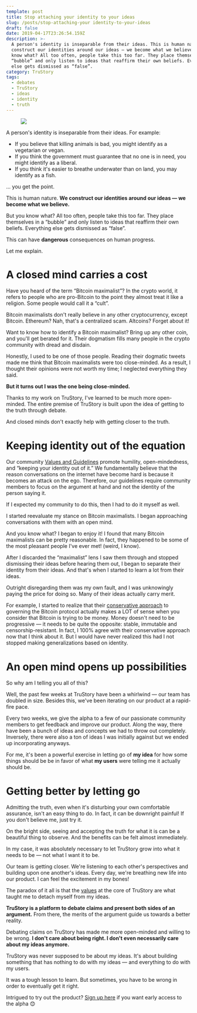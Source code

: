 ```yaml
---
template: post
title: Stop attaching your identity to your ideas
slug: /posts/stop-attaching-your identity-to-your-ideas
draft: false
date: 2019-04-17T23:26:54.159Z
description: >-
  A person's identity is inseparable from their ideas. This is human nature. We
  construct our identities around our ideas — we become what we believe. But you
  know what? All too often, people take this too far. They place themselves in a
  “bubble” and only listen to ideas that reaffirm their own beliefs. Everything
  else gets dismissed as “false”.
category: TruStory
tags:
  - debates
  - TruStory
  - ideas
  - identity
  - truth
---
```

<figure>

![](/media/brain-mind-psychology-idea-hearts-love-1370218-pxhere.com2_.jpg)

</figure>

A person's identity is inseparable from their ideas. For example:

* If you believe that killing animals is bad, you might identify as a vegetarian or vegan.
* If you think the government must guarantee that no one is in need, you might identify as a liberal. 
* If you think it's easier to breathe underwater than on land, you may identify as a fish.

... you get the point.

This is human nature. **We construct our identities around our ideas — we become what we believe.**

But you know what? All too often, people take this too far. They place themselves in a “bubble” and only listen to ideas that reaffirm their own beliefs. Everything else gets dismissed as “false”.

This can have **dangerous** consequences on human progress.

Let me explain.

# A closed mind carries a cost

Have you heard of the term “Bitcoin maximalist”? In the crypto world, it refers to people who are pro-Bitcoin to the point they almost treat it like a religion. Some people would call it a “cult”.

Bitcoin maximalists don't really believe in any other cryptocurrency, except Bitcoin. Ethereum? Nah, that's a centralized scam. Altcoins? Forget about it!

Want to know how to identify a Bitcoin maximalist? Bring up any other coin, and you'll get berated for it. Their dogmatism fills many people in the crypto community with dread and disdain.

Honestly, I used to be one of those people. Reading their dogmatic tweets made me think that Bitcoin maximalists were too close-minded. As a result, I thought their opinions were not worth my time; I neglected everything they said.

**But it turns out I was the one being close-minded.**

Thanks to my work on TruStory, I've learned to be much more open-minded. The entire premise of TruStory is built upon the idea of getting to the truth through debate.

And closed minds don't exactly help with getting closer to the truth.

# Keeping identity out of the equation

Our community [Values and Guidelines](https://discourse.trustory.io/t/trustory-values-guidelines) promote humility, open-mindedness, and “keeping your identity out of it.” We fundamentally believe that the reason conversations on the internet have become hard is because it becomes an attack on the ego. Therefore, our guidelines require community members to focus on the argument at hand and not the identity of the person saying it.

If I expected my community to do this, then I had to do it myself as well.

I started reevaluate my stance on Bitcoin maximalists. I began approaching conversations with them with an open mind.

And you know what? I began to enjoy it! I found that many Bitcoin maximalists can be pretty reasonable. In fact, they happened to be some of the most pleasant people I've ever met! (weird, I know).

After I discarded the “maximalist” lens I saw them through and stopped dismissing their ideas before hearing them out, I began to separate their identity from their ideas. And that's when I started to learn a lot from their ideas.

Outright disregarding them was my own fault, and I was unknowingly paying the price for doing so. Many of their ideas actually carry merit. 

For example, I started to realize that their [conservative approach](https://twitter.com/iam_preethi/status/1114227611100516352) to governing the Bitcoin protocol actually makes a LOT of sense when you consider that Bitcoin is trying to be money. Money doesn't need to be progressive — it needs to be quite the opposite: stable, immutable and censorship-resistant. In fact, I 100% agree with their conservative approach now that I think about it. But I would have never realized this had I not stopped making generalizations based on identity.

# An open mind opens up possibilities

So why am I telling you all of this?

Well, the past few weeks at TruStory have been a whirlwind — our team has doubled in size. Besides this, we've been iterating on our product at a rapid-fire pace.

Every two weeks, we give the alpha to a few of our passionate community members to get feedback and improve our product. Along the way, there have been a bunch of ideas and concepts we had to throw out completely. Inversely, there were also a ton of ideas I was initially against but we ended up incorporating anyways.

For me, it's been a powerful exercise in letting go of **my idea** for how some things should be be in favor of what **my users** were telling me it actually should be. 

# Getting better by letting go

Admitting the truth, even when it's disturbing your own comfortable assurance, isn't an easy thing to do. In fact, it can be downright painful! If you don't believe me, just try it.

On the bright side, seeing and accepting the truth for what it is can be a beautiful thing to observe. And the benefits can be felt almost immediately.

In my case, it was absolutely necessary to let TruStory grow into what it needs to be — not what I want it to be.

Our team is getting closer. We're listening to each other's perspectives and building upon one another's ideas. Every day, we're breathing new life into our product. I can feel the excitement in my bones!

The paradox of it all is that the [values](https://discourse.trustory.io/t/trustory-values-guidelines) at the core of TruStory are what taught me to detach myself from my ideas.

**TruStory is a platform to debate claims and present both sides of an argument.** From there, the merits of the argument guide us towards a better reality.

Debating claims on TruStory has made me more open-minded and willing to be wrong. **I don't care about being right. I don't even necessarily care about my ideas anymore.**

TruStory was never supposed to be about my ideas. It's about building something that has nothing to do with my ideas — and everything to do with my users.

It was a tough lesson to learn. But sometimes, you have to be wrong in order to eventually get it right.

Intrigued to try out the product? [Sign up here](https://jointrustory.typeform.com/to/Y1Body) if you want early access to the alpha 😊
